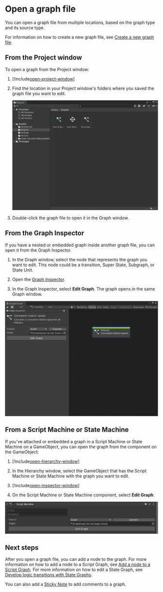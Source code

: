 # Open a graph file

You can open a graph file from multiple locations, based on the graph type and its source type.

For information on how to create a new graph file, see [Create a new graph file](vs-create-graph.md).

## From the Project window

To open a graph from the Project window:

1. [!include[open-project-window](./snippets/vs-open-project-window.md)]

2. Find the location in your Project window's folders where you saved the graph file you want to edit.

   ![An image of the Editor's Project window. It displays graph files that can be opened to edit.](images/vs-open-project-window-graph-files.png)

3. Double-click the graph file to open it in the Graph window.

## From the Graph Inspector

If you have a nested or embedded graph inside another graph file, you can open it from the Graph Inspector.

1. In the Graph window, select the node that represents the graph you want to edit.
   This node could be a transition, Super State, Subgraph, or State Unit.

1. Open the [Graph Inspector](vs-interface-overview.md#the-graph-inspector).

2. In the Graph Inspector, select **Edit Graph**.
   The graph opens in the same Graph window.

![An image of a graph open in the Graph Inspector, with a Subgraph node selected.](images/vs-existing-graph-example-subgraph.png)

## From a Script Machine or State Machine

If you've attached or embedded a graph in a Script Machine or State Machine on a GameObject, you can open the graph from
the component on the GameObject:

1. [!include[open-hierarchy-window](./snippets/vs-open-hierarchy-window.md)]

1. In the Hierarchy window, select the GameObject that has the Script Machine or State Machine with the graph you want
   to edit.

1. [!include[open-inspector-window](./snippets/vs-open-inspector-window.md)]

2. On the Script Machine or State Machine component, select **Edit Graph**.

![An image of a Script Machine component in the Inspector.](images/vs-script-machine.png)

## Next steps

After you open a graph file, you can add a node to the graph. For more information on how to add a node to a Script
Graph, see [Add a node to a Script Graph](vs-add-node-to-graph.md). For more information on how to edit a State Graph,
see [Develop logic transitions with State Graphs](vs-state-graphs-intro.md).

You can also add a [Sticky Note](vs-sticky-notes.md) to add comments to a graph.